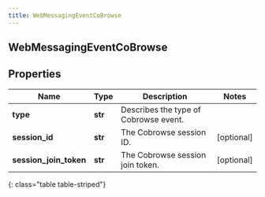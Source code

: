 ```yaml
---
title: WebMessagingEventCoBrowse
---
```

## WebMessagingEventCoBrowse

## Properties

|Name | Type | Description | Notes|
|------------ | ------------- | ------------- | -------------|
| **type** | **str** | Describes the type of Cobrowse event. | |
| **session_id** | **str** | The Cobrowse session ID. | [optional] |
| **session_join_token** | **str** | The Cobrowse session join token. | [optional] |
{: class="table table-striped"}


